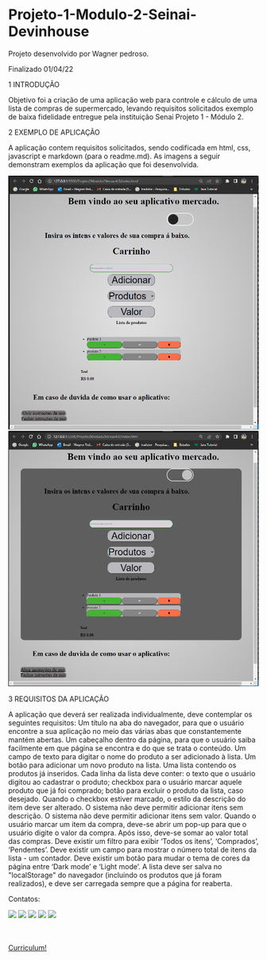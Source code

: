 # Projeto-1-Modulo-2-Seinai-Devinhouse

Projeto desenvolvido por Wagner pedroso. 

Finalizado 01/04/22


1 INTRODUÇÃO

Objetivo foi a criação de uma aplicação web para controle e cálculo de uma lista de compras de supermercado, levando requisitos solicitados exemplo de baixa fidelidade entregue pela instituição Senai Projeto 1 - Módulo 2.

2 EXEMPLO DE APLICAÇÃO

A aplicação contem requisitos solicitados, sendo codificada em html, css, javascript e markdown (para o readme.md). As imagens a seguir demonstram exemplos da aplicação que foi desenvolvida.


<img src="/img/Index.png" alt="Index"/>
<img src="/img/IndexDarkMode.png" alt="Index"/>

3 REQUISITOS DA APLICAÇÃO

A aplicação que deverá ser realizada individualmente, deve contemplar os seguintes requisitos:
Um título na aba do navegador, para que o usuário encontre a sua aplicação no meio das várias abas que constantemente mantém abertas.
Um cabeçalho dentro da página, para que o usuário saiba facilmente em que página se encontra e do que se trata o conteúdo.
Um campo de texto para digitar o nome do produto a ser adicionado à lista.
Um botão para adicionar um novo produto na lista.
Uma lista contendo os produtos já inseridos.
Cada linha da lista deve conter: o texto que o usuário digitou ao cadastrar o produto; checkbox para o usuário marcar aquele produto que já foi comprado; botão para excluir o produto da lista, caso desejado. 
Quando o checkbox estiver marcado, o estilo da descrição do item deve ser alterado.
O sistema não deve permitir adicionar itens sem descrição.
O sistema não deve permitir adicionar itens sem valor.
Quando o usuário marcar um item da compra, deve-se abrir um pop-up para que o usuário digite o valor da compra. Após isso, deve-se somar ao valor total das compras.
Deve existir um filtro para exibir ‘Todos os itens’, ‘Comprados’, ‘Pendentes’.
Deve existir um campo para mostrar o número total de itens da lista - um contador.
Deve existir um botão para mudar o tema de cores da página entre ‘Dark mode’ e
 ‘Light mode’.
A lista deve ser salva no "localStorage" do navegador (incluindo os produtos que já foram realizados), e deve ser carregada sempre que a página for reaberta.

Contatos:

 <div> 
    <a href="https://www.linkedin.com/in/wagnerpedroso/" target="_blank"><img src="https://img.shields.io/badge/-LinkedIn-%230077B5?style=for-the-badge&logo=linkedin&logoColor=white" target="_blank"></a>
     <a href = "mailto:waagnersc@gmail.com"><img src="https://img.shields.io/badge/-Gmail-%23333?style=for-the-badge&logo=gmail&logoColor=white" target="_blank"></a>   
   <a href="https://www.instagram.com/wagnerp.sc/" target="_blank"><img src="https://img.shields.io/badge/Instagram-E4405F?style=for-the-badge&logo=instagram&logoColor=white" target="_blank"></a>
   <a href="https://discord.com/channels/@wagner#2171" target="_blank"><img src="https://img.shields.io/badge/Discord-7289DA?style=for-the-badge&logo=discord&logoColor=white" target="_blank"></a>   
     <a href="https://wagnerpedroso.github.io/index.html" target="_blank"><img src="https://img.shields.io/badge/GitHub-100000?style=for-the-badge&logo=github&logoColor=white"></a>        
</div>

  <br>
  <br>
  
 <a href="https://wagnerpedroso.github.io/index.html">Curriculum!</a>



